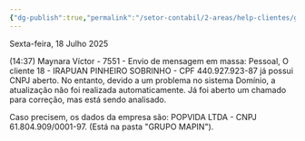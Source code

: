```yaml
---
{"dg-publish":true,"permalink":"/setor-contabil/2-areas/help-clientes/grupo-mapin/","dgPassFrontmatter":true,"created":"2025-07-18T14:38:24.460-03:00","updated":"2025-07-18T14:38:46.956-03:00"}
---
```


Sexta-feira, 18 Julho 2025
 
(14:37) Maynara Víctor - 7551 - Envio de mensagem em massa: Pessoal,
O cliente 18 - IRAPUAN PINHEIRO SOBRINHO - CPF 440.927.923-87 já possui CNPJ aberto. No entanto, devido a um problema no sistema Domínio, a atualização não foi realizada automaticamente. Já foi aberto um chamado para correção, mas está sendo analisado. 

Caso precisem, os dados da empresa são:
POPVIDA LTDA - CNPJ 61.804.909/0001-97. (Está na pasta "GRUPO MAPIN"). 
